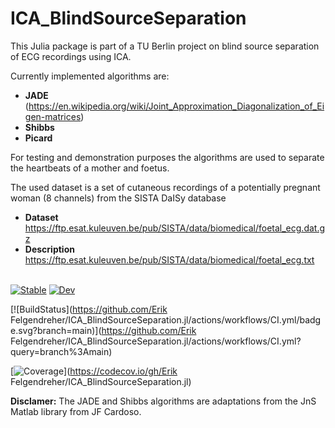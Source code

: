 # ICA_BlindSourceSeparation

This Julia package is part of a TU Berlin project on blind source separation of ECG recordings using ICA.

Currently implemented algorithms are:
- **JADE** (https://en.wikipedia.org/wiki/Joint_Approximation_Diagonalization_of_Eigen-matrices)
- **Shibbs**
- **Picard**

For testing and demonstration purposes the algorithms are used to separate the heartbeats of a mother and foetus.

The used dataset is a set of cutaneous recordings of a potentially pregnant woman (8 channels) from the SISTA DaISy database
- **Dataset** https://ftp.esat.kuleuven.be/pub/SISTA/data/biomedical/foetal_ecg.dat.gz
- **Description** https://ftp.esat.kuleuven.be/pub/SISTA/data/biomedical/foetal_ecg.txt

\
[![Stable](https://img.shields.io/badge/docs-stable-blue.svg)](https://github.com/isabel-vs/ICA_BlindSourceSeparation/stable/)
[![Dev](https://img.shields.io/badge/docs-dev-pink.svg)](https://github.com/isabel-vs/ICA_BlindSourceSeparation/dev/)

[![BuildStatus](https://github.com/Erik Felgendreher/ICA_BlindSourceSeparation.jl/actions/workflows/CI.yml/badge.svg?branch=main)](https://github.com/Erik Felgendreher/ICA_BlindSourceSeparation.jl/actions/workflows/CI.yml?query=branch%3Amain)

[![Coverage](https://codecov.io/gh/ErikFelgendreher/ICA_BlindSourceSeparation.jl/branch/main/graph/badge.svg)](https://codecov.io/gh/Erik Felgendreher/ICA_BlindSourceSeparation.jl)

**Disclamer:** The JADE and Shibbs algorithms are adaptations from the JnS Matlab library from JF Cardoso.
